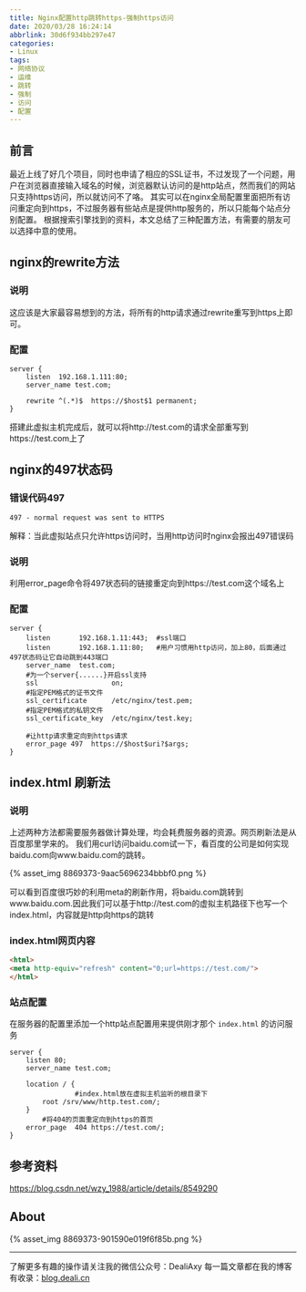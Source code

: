 ```yaml
---
title: Nginx配置http跳转https-强制https访问
date: 2020/03/28 16:24:14
abbrlink: 30d6f934bb297e47
categories:
- Linux
tags:
- 网络协议
- 运维
- 跳转
- 强制
- 访问
- 配置
---
```

## 前言
最近上线了好几个项目，同时也申请了相应的SSL证书，不过发现了一个问题，用户在浏览器直接输入域名的时候，浏览器默认访问的是http站点，然而我们的网站只支持https访问，所以就访问不了咯。
其实可以在nginx全局配置里面把所有访问重定向到https，不过服务器有些站点是提供http服务的，所以只能每个站点分别配置。
根据搜索引擎找到的资料，本文总结了三种配置方法，有需要的朋友可以选择中意的使用。

## nginx的rewrite方法
### 说明
这应该是大家最容易想到的方法，将所有的http请求通过rewrite重写到https上即可。

### 配置
```nginx
server {
	listen	192.168.1.111:80;
	server_name	test.com;
	
	rewrite ^(.*)$	https://$host$1	permanent;
}
```
搭建此虚拟主机完成后，就可以将http://test.com的请求全部重写到https://test.com上了


## nginx的497状态码
### 错误代码497
```
497 - normal request was sent to HTTPS
```

解释：当此虚拟站点只允许https访问时，当用http访问时nginx会报出497错误码

### 说明
利用error_page命令将497状态码的链接重定向到https://test.com这个域名上

### 配置
```nginx
server {
	listen       192.168.1.11:443;	#ssl端口
	listen       192.168.1.11:80;	#用户习惯用http访问，加上80，后面通过497状态码让它自动跳到443端口
	server_name  test.com;
	#为一个server{......}开启ssl支持
	ssl                  on;
	#指定PEM格式的证书文件 
	ssl_certificate      /etc/nginx/test.pem; 
	#指定PEM格式的私钥文件
	ssl_certificate_key  /etc/nginx/test.key;
	
	#让http请求重定向到https请求	
	error_page 497	https://$host$uri?$args;
}
```

## index.html 刷新法
### 说明
上述两种方法都需要服务器做计算处理，均会耗费服务器的资源。网页刷新法是从百度那里学来的。
我们用curl访问baidu.com试一下，看百度的公司是如何实现baidu.com向www.baidu.com的跳转。

{% asset_img 8869373-9aac5696234bbbf0.png %}

可以看到百度很巧妙的利用meta的刷新作用，将baidu.com跳转到www.baidu.com.因此我们可以基于http://test.com的虚拟主机路径下也写一个index.html，内容就是http向https的跳转

### index.html网页内容
```html
<html>
<meta http-equiv="refresh" content="0;url=https://test.com/">
</html>
```

### 站点配置
在服务器的配置里添加一个http站点配置用来提供刚才那个 `index.html` 的访问服务
```nginx
server {
	listen 80;
	server_name	test.com;
	
	location / {
                #index.html放在虚拟主机监听的根目录下
		root /srv/www/http.test.com/;
	}
        #将404的页面重定向到https的首页
	error_page	404	https://test.com/;
}
```

## 参考资料
https://blog.csdn.net/wzy_1988/article/details/8549290


## About
{% asset_img 8869373-901590e019f6f85b.png %}

---------------
了解更多有趣的操作请关注我的微信公众号：DealiAxy
每一篇文章都在我的博客有收录：[blog.deali.cn](http://blog.deali.cn)

